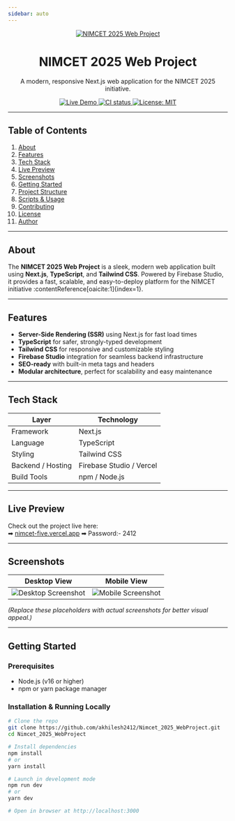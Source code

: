 ```yaml
---
sidebar: auto
---
```


<p align="center">
  <a href="https://nimcet-five.vercel.app" target="_blank">
    <img src="https://i.postimg.cc/xTD53D8Q/20250813-102906.png" alt="NIMCET 2025 Web Project" />
  </a>
</p>

<h1 align="center">NIMCET 2025 Web Project</h1>
<p align="center">A modern, responsive Next.js web application for the NIMCET 2025 initiative.</p>

<p align="center">
  <a href="https://nimcet-five.vercel.app" target="_blank">
    <img alt="Live Demo" src="https://img.shields.io/badge/Live-Demo-blue?style=for-the-badge&logo=vercel" />
  </a>
  <a href="https://github.com/akhilesh2412/Nimcet_2025_WebProject/actions" target="_blank">
    <img alt="CI status" src="https://img.shields.io/github/actions/workflow/status/akhilesh2412/Nimcet_2025_WebProject/ci.yml?branch=main&style=for-the-badge" />
  </a>
  <a href="https://github.com/akhilesh2412/Nimcet_2025_WebProject/blob/main/LICENSE" target="_blank">
    <img alt="License: MIT" src="https://img.shields.io/badge/license-MIT-green?style=for-the-badge" />
  </a>
</p>

---

##  Table of Contents

1. [About](#about)  
2. [Features](#features)  
3. [Tech Stack](#tech-stack)  
4. [Live Preview](#live-preview)  
5. [Screenshots](#screenshots)  
6. [Getting Started](#getting-started)  
7. [Project Structure](#project-structure)  
8. [Scripts & Usage](#scripts--usage)  
9. [Contributing](#contributing)  
10. [License](#license)  
11. [Author](#author)

---

##  About

The **NIMCET 2025 Web Project** is a sleek, modern web application built using **Next.js**, **TypeScript**, and **Tailwind CSS**. Powered by Firebase Studio, it provides a fast, scalable, and easy-to-deploy platform for the NIMCET initiative :contentReference[oaicite:1]{index=1}.

---

##  Features

-  **Server-Side Rendering (SSR)** using Next.js for fast load times  
-  **TypeScript** for safer, strongly-typed development  
-  **Tailwind CSS** for responsive and customizable styling  
-  **Firebase Studio** integration for seamless backend infrastructure  
-  **SEO-ready** with built-in meta tags and headers  
-  **Modular architecture**, perfect for scalability and easy maintenance

---

##  Tech Stack

| Layer               | Technology             |
|---------------------|------------------------|
| Framework           | Next.js                |
| Language            | TypeScript             |
| Styling            | Tailwind CSS           |
| Backend / Hosting   | Firebase Studio / Vercel |
| Build Tools         | npm / Node.js          |

---

##  Live Preview

Check out the project live here:  
➡ [nimcet-five.vercel.app](https://nimcet-2026.vercel.app/) 
➡ Password:- 2412

---

##  Screenshots

| Desktop View                          | Mobile View                        |
|---------------------------------------|-------------------------------------|
| ![Desktop Screenshot](https://i.postimg.cc/htwfVg4b/Screenshot-2025-08-13-103720.png)| ![Mobile Screenshot](https://i.postimg.cc/3R37vbGF/Screenshot-2025-08-13-103959.png) |

*(Replace these placeholders with actual screenshots for better visual appeal.)*

---

##  Getting Started

### Prerequisites

- Node.js (v16 or higher)  
- npm or yarn package manager  

### Installation & Running Locally

```bash
# Clone the repo
git clone https://github.com/akhilesh2412/Nimcet_2025_WebProject.git
cd Nimcet_2025_WebProject

# Install dependencies
npm install
# or
yarn install

# Launch in development mode
npm run dev
# or
yarn dev

# Open in browser at http://localhost:3000
